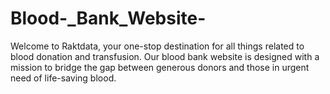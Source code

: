 # Blood-_Bank_Website-

Welcome to Raktdata, your one-stop destination for all things related to blood donation and transfusion.
Our blood bank website is designed with a mission to bridge the gap between generous donors and
those in urgent need of life-saving blood.
